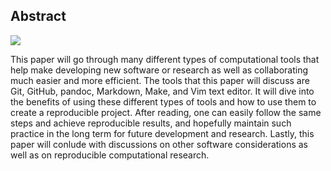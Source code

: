 Abstract
-----------

![](../images/stat159-logo.png)

This paper will go through many different types of computational tools that help make developing new software or research as well as collaborating much easier and more efficient. The tools that this paper will discuss are Git, GitHub, pandoc, Markdown, Make, and Vim text editor. It will dive into the benefits of using these different types of tools and how to use them to create a reproducible project. After reading, one can easily follow the same steps and achieve reproducible results, and hopefully maintain such practice in the long term for future development and research. Lastly, this paper will conlude with discussions on other software considerations as well as on reproducible computational research.
